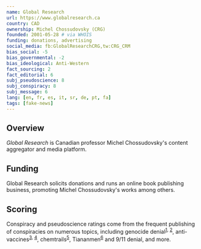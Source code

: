 ```yaml
---
name: Global Research
url: https://www.globalresearch.ca
country: CAD
ownership: Michel Chossudovsky (CRG)
founded: 2001-05-28 # via WHOIS
funding: donations, advertising
social_media: fb:GlobalResearchCRG,tw:CRG_CRM
bias_social: -5
bias_governmental: -2
bias_ideological: Anti-Western
fact_sourcing: 2
fact_editorial: 6
subj_pseudoscience: 8
subj_conspiracy: 8
subj_message: 6
lang: [en, fr, es, it, sr, de, pt, fa]
tags: [fake-news]
---
```


## Overview
_Global Research_ is Canadian professor Michel Chossudovsky's content aggregator and media platform.

## Funding
Global Research solicits donations and runs an online book publishing business, promoting Michel Chossudovsky's works among others. 

## Scoring
Conspiracy and pseudoscience ratings come from the frequent publishing of conspiracies on numerous topics, including genocide denial<sup>[1](https://www.globalresearch.ca/genocide-denial-in-rwanda-questioning-the-official-view-of-history/5410169), [2](https://www.globalresearch.ca/was-srebrenica-a-hoax-eye-witness-account-of-a-former-united-nations-military-observer-in-bosnia/731)</sup>, anti-vaccines<sup>[3](https://web.archive.org/web/20200327160515/http://www.globalresearch.ca/is-the-un-using-vaccines-to-secretly-sterilize-women-all-over-the-globe/5413599), [4](https://web.archive.org/web/20200328122550/http://www.globalresearch.ca/poison-is-treatment-the-campaign-to-fluoridate-america/31568)</sup>, chemtrails<sup>[5](https://web.archive.org/web/20200328031022/http://www.globalresearch.ca/geo-engineering-and-changing-the-world-through-stories/5445209)</sup>, Tiananmen<sup>[6](https://www.globalresearch.ca/what-really-happened-in-tiananmen-square-25-years-ago/5385528)</sup> and 9/11 denial, and more.

